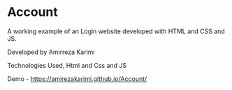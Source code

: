 # Account
A working example of an Login website developed with HTML and CSS and JS.

Developed by Amirreza Karimi

Technologies Used, Html and Css and JS

Demo - https://amirezakarimi.github.io/Account/
